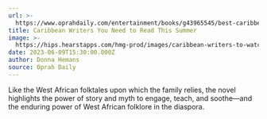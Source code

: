 ```yaml
---
url: >-
  https://www.oprahdaily.com/entertainment/books/g43965545/best-caribbean-authors/
title: Caribbean Writers You Need to Read This Summer
image: >-
  https://hips.hearstapps.com/hmg-prod/images/caribbean-writers-to-watch-out-for-7-648cdbbcf2814.png?crop=1.00xw:1.00xh;0,0&resize=1200:*
date: 2023-06-09T15:30:00.000Z
author: Donna Hemans
source: Oprah Daily
---
```


Like the West African folktales upon which the family relies, the novel highlights the power of story and myth to engage, teach, and soothe—and the enduring power of West African folklore in the diaspora.
